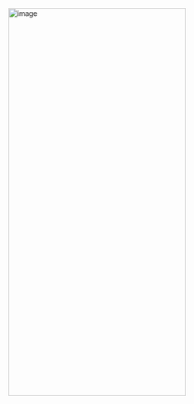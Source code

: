 <img width="357" height="780" alt="image" src="https://github.com/user-attachments/assets/1631be76-3d50-49d8-98f8-f19848eb7cba" />
